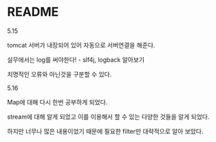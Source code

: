 # README

5.15

tomcat 서버가 내장되어 있어 자동으로 서버연결을 해준다.



실무에서는 log를 써야한다! - slf4j, logback 알아보기

치명적인 오류와 아닌것을 구분할 수 있다.



5.16

Map에 대해 다시 한번 공부하게 되었다.

stream에 대해 알게 되었고 이를 이용해서 할 수 있는 다양한 것들을 알게 되었다.

하지만 너무나 많은 내용이었기 때문에 필요한 filter만 대략적으로 알아 보았다.



